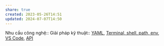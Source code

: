 ```yaml
---
share: true
created: 2023-05-26T14:51
updated: 2024-07-07T14:50
---
```

Nhu cầu công nghệ::
Giải pháp kỹ thuật:: [YAML](./YAML.md), [Terminal, shell, path, env](./Terminal,%20shell,%20path,%20env.md), [VS Code](./VS%20Code.md), [API](./API.md)